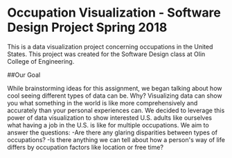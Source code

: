 # Occupation Visualization - Software Design Project Spring 2018

This is a data visualization project concerning occupations in the United States. This project was created for the Software Design class at Olin College of Engineering.


##Our Goal

While brainstorming ideas for this assignment, we began talking about how cool seeing different types of data can be. Why? Visualizing data can show you what something in the world is like more comprehensively and accurately than your personal experiences can.
We decided to leverage this power of data visualization to show interested U.S. adults like ourselves what having a job in the U.S. is like for multiple occupations.
We aim to answer the questions:
-Are there any glaring disparities between types of occupations?
-Is there anything we can tell about how a person's way of life differs by occupation factors like location or free time?
